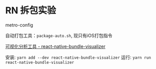 # RN 拆包实验



metro-config

自动打包工具：`package-auto.sh`, 现只有iOS打包指令


[可视化分析工具 - react-native-bundle-visualizer](https://github.com/IjzerenHein/react-native-bundle-visualizer)

安装: `yarn add --dev react-native-bundle-visualizer`
运行: `yarn run react-native-bundle-visualizer`
